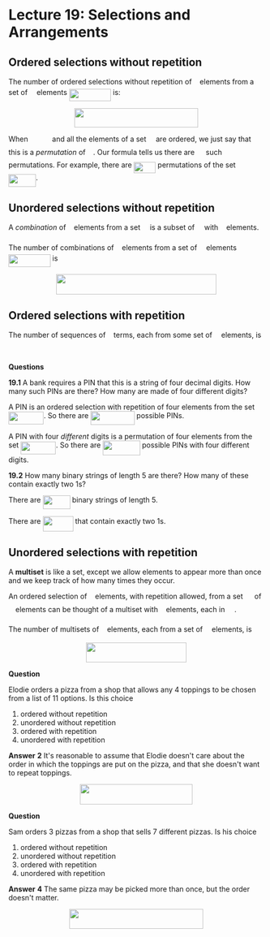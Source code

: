 # Lecture 19: Selections and Arrangements

## Ordered selections without repetition

The number of ordered selections without repetition of <img src="/lectures/tex/89f2e0d2d24bcf44db73aab8fc03252c.svg?invert_in_darkmode&sanitize=true" align=middle width=7.87295519999999pt height=14.15524440000002pt/> elements from a set
of <img src="/lectures/tex/55a049b8f161ae7cfeb0197d75aff967.svg?invert_in_darkmode&sanitize=true" align=middle width=9.86687624999999pt height=14.15524440000002pt/> elements <img src="/lectures/tex/659a9643eddf51cc290c19c87cf33314.svg?invert_in_darkmode&sanitize=true" align=middle width=82.57973624999998pt height=24.65753399999998pt/> is:

<p align="center"><img src="/lectures/tex/451f7da1a1669ff6cc0777dcda4a9364.svg?invert_in_darkmode&sanitize=true" align=middle width=243.48666045000002pt height=37.9216761pt/></p>

When <img src="/lectures/tex/880574c17268de1fe3aacbbd9c5ba596.svg?invert_in_darkmode&sanitize=true" align=middle width=39.65746289999999pt height=14.15524440000002pt/> and all the elements of a set <img src="/lectures/tex/e257acd1ccbe7fcb654708f1a866bfe9.svg?invert_in_darkmode&sanitize=true" align=middle width=11.027402099999989pt height=22.465723500000017pt/> are ordered, we just say that this
is a _permutation_ of <img src="/lectures/tex/e257acd1ccbe7fcb654708f1a866bfe9.svg?invert_in_darkmode&sanitize=true" align=middle width=11.027402099999989pt height=22.465723500000017pt/>. Our formula tells us there are <img src="/lectures/tex/50c0357224674ab662b8ea5e5ca3eb8a.svg?invert_in_darkmode&sanitize=true" align=middle width=14.433101099999991pt height=22.831056599999986pt/> such
permutations. For example, there are <img src="/lectures/tex/85913a56dd00b08a2a4c65184b3d106f.svg?invert_in_darkmode&sanitize=true" align=middle width=42.92227334999999pt height=22.831056599999986pt/> permutations of the set
<img src="/lectures/tex/b5935d2873e269fe97955fa45c8ee5a6.svg?invert_in_darkmode&sanitize=true" align=middle width=53.90794035pt height=24.65753399999998pt/>.

## Unordered selections without repetition

A _combination_ of <img src="/lectures/tex/89f2e0d2d24bcf44db73aab8fc03252c.svg?invert_in_darkmode&sanitize=true" align=middle width=7.87295519999999pt height=14.15524440000002pt/> elements from a set <img src="/lectures/tex/e257acd1ccbe7fcb654708f1a866bfe9.svg?invert_in_darkmode&sanitize=true" align=middle width=11.027402099999989pt height=22.465723500000017pt/> is a subset of <img src="/lectures/tex/e257acd1ccbe7fcb654708f1a866bfe9.svg?invert_in_darkmode&sanitize=true" align=middle width=11.027402099999989pt height=22.465723500000017pt/> with <img src="/lectures/tex/89f2e0d2d24bcf44db73aab8fc03252c.svg?invert_in_darkmode&sanitize=true" align=middle width=7.87295519999999pt height=14.15524440000002pt/>
elements.

The number of combinations of <img src="/lectures/tex/89f2e0d2d24bcf44db73aab8fc03252c.svg?invert_in_darkmode&sanitize=true" align=middle width=7.87295519999999pt height=14.15524440000002pt/> elements from a set of <img src="/lectures/tex/55a049b8f161ae7cfeb0197d75aff967.svg?invert_in_darkmode&sanitize=true" align=middle width=9.86687624999999pt height=14.15524440000002pt/> elements <img src="/lectures/tex/4d1f4471f3505b6f640aa18a4dbed3d5.svg?invert_in_darkmode&sanitize=true" align=middle width=82.57973624999998pt height=24.65753399999998pt/> is

<p align="center"><img src="/lectures/tex/e8bfddd2decc41cc4261a6ad4720646d.svg?invert_in_darkmode&sanitize=true" align=middle width=315.8564442pt height=39.452455349999994pt/></p>

## Ordered selections with repetition

The number of sequences of <img src="/lectures/tex/89f2e0d2d24bcf44db73aab8fc03252c.svg?invert_in_darkmode&sanitize=true" align=middle width=7.87295519999999pt height=14.15524440000002pt/> terms, each from some set of <img src="/lectures/tex/55a049b8f161ae7cfeb0197d75aff967.svg?invert_in_darkmode&sanitize=true" align=middle width=9.86687624999999pt height=14.15524440000002pt/> elements, is

<p align="center"><img src="/lectures/tex/71c1a27040d5806e4bf178b0d3d41554.svg?invert_in_darkmode&sanitize=true" align=middle width=147.29414865pt height=13.1114775pt/></p>

**Questions**

**19.1** A bank requires a PIN that this is a string of four decimal digits. How
many such PINs are there? How many are made of four different digits?

A PIN is an ordered selection with repetition of four elements from the set
<img src="/lectures/tex/6090d842ab3a28d61c4d311fa3c575d7.svg?invert_in_darkmode&sanitize=true" align=middle width=69.40625339999998pt height=24.65753399999998pt/>. So there are <img src="/lectures/tex/2a15b76747e110fd0af39e7335c40457.svg?invert_in_darkmode&sanitize=true" align=middle width=86.82655574999998pt height=26.76175259999998pt/> possible PINs.

A PIN with four _different_ digits is a permutation of four elements from the
set <img src="/lectures/tex/6090d842ab3a28d61c4d311fa3c575d7.svg?invert_in_darkmode&sanitize=true" align=middle width=69.40625339999998pt height=24.65753399999998pt/>. So there are <img src="/lectures/tex/606c628a97353f8ce07aae8524894d7f.svg?invert_in_darkmode&sanitize=true" align=middle width=73.59362999999999pt height=28.92634470000001pt/> possible PINs with
four different digits.

**19.2** How many binary strings of length 5 are there? How many of these
contain exactly two 1s?

There are <img src="/lectures/tex/95de08ccc1e1b5f3ce14ed748478354c.svg?invert_in_darkmode&sanitize=true" align=middle width=53.94971834999998pt height=26.76175259999998pt/> binary strings of length 5.

There are <img src="/lectures/tex/689ed70c96a7d7e9c6d639d2253e4fb8.svg?invert_in_darkmode&sanitize=true" align=middle width=59.97716834999999pt height=29.419440600000005pt/> that contain exactly two 1s.

## Unordered selections with repetition

A **multiset** is like a set, except we allow elements to appear more than once
and we keep track of how many times they occur.

An ordered selection of <img src="/lectures/tex/89f2e0d2d24bcf44db73aab8fc03252c.svg?invert_in_darkmode&sanitize=true" align=middle width=7.87295519999999pt height=14.15524440000002pt/> elements, with repetition allowed, from a set <img src="/lectures/tex/cbfb1b2a33b28eab8a3e59464768e810.svg?invert_in_darkmode&sanitize=true" align=middle width=14.908688849999992pt height=22.465723500000017pt/> of
<img src="/lectures/tex/55a049b8f161ae7cfeb0197d75aff967.svg?invert_in_darkmode&sanitize=true" align=middle width=9.86687624999999pt height=14.15524440000002pt/> elements can be thought of a multiset with <img src="/lectures/tex/89f2e0d2d24bcf44db73aab8fc03252c.svg?invert_in_darkmode&sanitize=true" align=middle width=7.87295519999999pt height=14.15524440000002pt/> elements, each in <img src="/lectures/tex/cbfb1b2a33b28eab8a3e59464768e810.svg?invert_in_darkmode&sanitize=true" align=middle width=14.908688849999992pt height=22.465723500000017pt/>.

The number of multisets of <img src="/lectures/tex/89f2e0d2d24bcf44db73aab8fc03252c.svg?invert_in_darkmode&sanitize=true" align=middle width=7.87295519999999pt height=14.15524440000002pt/> elements, each from a set of <img src="/lectures/tex/55a049b8f161ae7cfeb0197d75aff967.svg?invert_in_darkmode&sanitize=true" align=middle width=9.86687624999999pt height=14.15524440000002pt/> elements, is

<p align="center"><img src="/lectures/tex/1282081078e3db64ada8efbcb06ec6aa.svg?invert_in_darkmode&sanitize=true" align=middle width=198.0719862pt height=39.452455349999994pt/></p>

**Question**

Elodie orders a pizza from a shop that allows any 4 toppings to be chosen from a
list of 11 options. Is this choice

1. ordered without repetition
2. unordered without repetition
3. ordered with repetition
4. unordered with repetition

**Answer** **2** It's reasonable to assume that Elodie doesn't care about the
order in which the toppings are put on the pizza, and that she doesn't want to
repeat toppings.

<p align="center"><img src="/lectures/tex/8c81742616d35b7c161bb483f13dc6f6.svg?invert_in_darkmode&sanitize=true" align=middle width=222.66628889999998pt height=39.452455349999994pt/></p>

**Question**

Sam orders 3 pizzas from a shop that sells 7 different pizzas. Is his choice

1. ordered without repetition
2. unordered without repetition
3. ordered with repetition
4. unordered with repetition

**Answer** **4** The same pizza may be picked more than once, but the order
doesn't matter.

<p align="center"><img src="/lectures/tex/1d14b9ff80b232ba9a3c8124e85f71ee.svg?invert_in_darkmode&sanitize=true" align=middle width=263.30526914999996pt height=39.452455349999994pt/></p>
